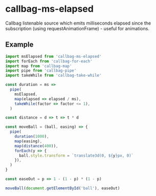 # callbag-ms-elapsed

Callbag listenable source which emits milliseconds elapsed since the subscription (using requestAnimationFrame) - useful for animations.

## Example

```js
import msElapsed from 'callbag-ms-elapsed'
import forEach from 'callbag-for-each'
import map from 'callbag-map'
import pipe from 'callbag-pipe'
import takeWhile from 'callbag-take-while'

const duration = ms =>
  pipe(
    msElapsed,
    map(elapsed => elapsed / ms),
    takeWhile(factor => factor <= 1),
  )

const distance = d => t => t * d

const moveBall = (ball, easing) => {
  pipe(
    duration(1000),
    map(easing),
    map(distance(400)),
    forEach(y => {
      ball.style.transform = `translate3d(0, ${y}px, 0)`
    }),
  )
}

const easeOut = p => 1 - (1 - p) * (1 - p)

moveBall(document.getElementById('ball'), easeOut)
```
